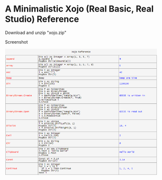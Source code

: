 # A Minimalistic Xojo (Real Basic, Real Studio) Reference

Download and unzip "xojo.zip"

Screenshot

![image](https://github.com/bg1fpx/minimalistic-xojo-reference/blob/main/screenshot.gif)
